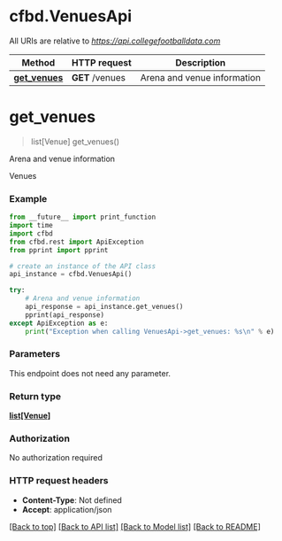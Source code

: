 # cfbd.VenuesApi

All URIs are relative to *https://api.collegefootballdata.com*

Method | HTTP request | Description
------------- | ------------- | -------------
[**get_venues**](VenuesApi.md#get_venues) | **GET** /venues | Arena and venue information


# **get_venues**
> list[Venue] get_venues()

Arena and venue information

Venues

### Example
```python
from __future__ import print_function
import time
import cfbd
from cfbd.rest import ApiException
from pprint import pprint

# create an instance of the API class
api_instance = cfbd.VenuesApi()

try:
    # Arena and venue information
    api_response = api_instance.get_venues()
    pprint(api_response)
except ApiException as e:
    print("Exception when calling VenuesApi->get_venues: %s\n" % e)
```

### Parameters
This endpoint does not need any parameter.

### Return type

[**list[Venue]**](Venue.md)

### Authorization

No authorization required

### HTTP request headers

 - **Content-Type**: Not defined
 - **Accept**: application/json

[[Back to top]](#) [[Back to API list]](../README.md#documentation-for-api-endpoints) [[Back to Model list]](../README.md#documentation-for-models) [[Back to README]](../README.md)

